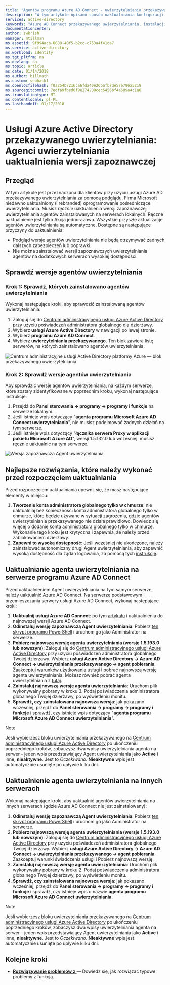 ```yaml
---
title: "Agentów programu Azure AD Connect - uwierzytelniania przekazywanego - auth uaktualnienia | Dokumentacja firmy Microsoft"
description: "W tym artykule opisano sposób uaktualniania konfiguracji uwierzytelniania przekazywanego usługi Azure Active Directory (Azure AD)."
services: active-directory
keywords: "Azure AD Connect przekazywanego uwierzytelniania, instalacji usługi Active Directory, wymaganych składników dla usługi Azure AD, SSO, Single Sign-on"
documentationcenter: 
author: swkrish
manager: mtillman
ms.assetid: 9f994aca-6088-40f5-b2cc-c753a4f41da7
ms.service: active-directory
ms.workload: identity
ms.tgt_pltfrm: na
ms.devlang: na
ms.topic: article
ms.date: 01/14/2018
ms.author: billmath
ms.custom: seohack1
ms.openlocfilehash: f0a254b7216ca6fda40e26bafb7de57e796a5218
ms.sourcegitcommit: 7edfa9fbed0f9e274209cec6456bf4a689a4c1a6
ms.translationtype: MT
ms.contentlocale: pl-PL
ms.lasthandoff: 01/17/2018
---
```

# <a name="azure-active-directory-pass-through-authentication-upgrade-preview-authentication-agents"></a>Usługi Azure Active Directory przekazywanego uwierzytelniania: Agenci uwierzytelniania uaktualnienia wersji zapoznawczej

## <a name="overview"></a>Przegląd

W tym artykule jest przeznaczona dla klientów przy użyciu usługi Azure AD przekazywanego uwierzytelniania za pomocą podglądu. Firma Microsoft niedawno uaktualniony (i rebranded) oprogramowanie pośredniczące uwierzytelniania. Musisz _ręcznie_ uaktualnienia wersji zapoznawczej uwierzytelniania agentów zainstalowanych na serwerach lokalnych. Ręczne uaktualnienie jest tylko Akcja jednorazowa. Wszystkie przyszłe aktualizacje agentów uwierzytelniania są automatyczne. Dostępne są następujące przyczyny do uaktualnienia:

- Podgląd wersje agentów uwierzytelniania nie będą otrzymywać żadnych dalszych zabezpieczeń lub poprawki.
-   Nie można zainstalować wersji zapoznawczych uwierzytelniania agentów na dodatkowych serwerach wysokiej dostępności.

## <a name="check-versions-of-your-authentication-agents"></a>Sprawdź wersje agentów uwierzytelniania

### <a name="step-1-check-where-your-authentication-agents-are-installed"></a>Krok 1: Sprawdź, których zainstalowano agentów uwierzytelniania

Wykonaj następujące kroki, aby sprawdzić zainstalowaną agentów uwierzytelniania:

1. Zaloguj się do [Centrum administracyjnego usługi Azure Active Directory](https://aad.portal.azure.com) przy użyciu poświadczeń administratora globalnego dla dzierżawy.
2. Wybierz **usługi Azure Active Directory** w nawigacji po lewej stronie.
3. Wybierz **programu Azure AD Connect**. 
4. Wybierz **uwierzytelniania przekazywanego**. Ten blok zawiera listę serwerów, na których zainstalowano agentów uwierzytelniania.

![Centrum administracyjne usługi Active Directory platformy Azure — blok przekazywanego uwierzytelniania](./media/active-directory-aadconnect-pass-through-authentication/pta8.png)

### <a name="step-2-check-the-versions-of-your-authentication-agents"></a>Krok 2: Sprawdź wersje agentów uwierzytelniania

Aby sprawdzić wersje agentów uwierzytelniania, na każdym serwerze, które zostały zidentyfikowane w poprzednim kroku, wykonaj następujące instrukcje:

1. Przejdź do **Panel sterowania -> programy -> programy i funkcje** na serwerze lokalnym.
2. Jeśli istnieje wpis dotyczący "**agenta programu Microsoft Azure AD Connect uwierzytelniania**", nie musisz podejmować żadnych działań na tym serwerze.
3. Jeśli istnieje wpis dotyczący "**łącznika serwera Proxy w aplikacji pakietu Microsoft Azure AD**", wersji 1.5.132.0 lub wcześniej, musisz ręcznie uaktualnić na tym serwerze.

![Wersja zapoznawcza Agent uwierzytelniania](./media/active-directory-aadconnect-pass-through-authentication/pta6.png)

## <a name="best-practices-to-follow-before-starting-the-upgrade"></a>Najlepsze rozwiązania, które należy wykonać przed rozpoczęciem uaktualniania

Przed rozpoczęciem uaktualniania upewnij się, że masz następujące elementy w miejscu:

1. **Tworzenie konta administratora globalnego tylko w chmurze**: nie uaktualniaj bez konieczności konto administratora globalnego tylko w chmurze, które będzie używane w sytuacji zagrożenia, gdzie agentów uwierzytelniania przekazywanego nie działa prawidłowo. Dowiedz się więcej o [dodanie konta administratora globalnego tylko w chmurze](../active-directory-users-create-azure-portal.md). Wykonanie tego kroku jest krytyczna i zapewnia, że należy przed zablokowaniem dzierżawy.
2.  **Zapewni to wysoką dostępność**: Jeśli wcześniej nie ukończone, należy zainstalować autonomiczny drugi Agent uwierzytelniania, aby zapewnić wysoką dostępność dla żądań logowania, za pomocą tych [instrukcje](active-directory-aadconnect-pass-through-authentication-quick-start.md#step-5-ensure-high-availability).

## <a name="upgrading-the-authentication-agent-on-your-azure-ad-connect-server"></a>Uaktualnianie agenta uwierzytelniania na serwerze programu Azure AD Connect

Przed uaktualnieniem Agent uwierzytelniania na tym samym serwerze, należy uaktualnić Azure AD Connect. Na serwerze podstawowym i przemieszczania serwery usługi Azure AD Connect, wykonaj następujące kroki:

1. **Uaktualnij usługi Azure AD Connect**: po tym [artykułu](./active-directory-aadconnect-upgrade-previous-version.md) i uaktualnienia do najnowszej wersji Azure AD Connect.
2. **Odinstaluj wersję zapoznawczą Agent uwierzytelniania**: Pobierz [ten skrypt programu PowerShell](https://aka.ms/rmpreviewagent) i uruchom go jako Administrator na serwerze.
3. **Pobierz najnowszą wersję agenta uwierzytelniania (wersje 1.5.193.0 lub nowszym)**: Zaloguj się do [Centrum administracyjnego usługi Azure Active Directory](https://aad.portal.azure.com) przy użyciu poświadczeń administratora globalnego Twojej dzierżawy. Wybierz **usługi Azure Active Directory -> Azure AD Connect -> uwierzytelniania przekazywanego -> agent pobierania**. Zaakceptuj [warunków użytkowania usługi](https://aka.ms/authagenteula) i pobrać najnowszą wersję agenta uwierzytelniania. Możesz również pobrać agenta uwierzytelniania z [tutaj](https://aka.ms/getauthagent).
4. **Zainstaluj najnowszą wersję agenta uwierzytelniania**: Uruchom plik wykonywalny pobrany w kroku 3. Podaj poświadczenia administratora globalnego Twojej dzierżawy, po wyświetleniu monitu.
5. **Sprawdź, czy zainstalowana najnowsza wersja**: jak pokazano wcześniej, przejdź do **Panel sterowania -> programy -> programy i funkcje** i sprawdź, czy istnieje wpis dotyczący "**agenta programu Microsoft Azure AD Connect uwierzytelniania**".

>[!NOTE]
>Jeśli wybierzesz bloku uwierzytelniania przekazywanego na [Centrum administracyjnego usługi Azure Active Directory](https://aad.portal.azure.com) po ukończeniu poprzedniego kroków, zobaczysz dwa wpisy uwierzytelniania agenta na serwer - jeden wpis przedstawiający Agent uwierzytelniania jako **Active** i inne, **nieaktywne**. Jest to _Oczekiwano_. **Nieaktywne** wpis jest automatycznie usunięte po upływie kilku dni.

## <a name="upgrading-the-authentication-agent-on-other-servers"></a>Uaktualnienie agenta uwierzytelniania na innych serwerach

Wykonaj następujące kroki, aby uaktualnić agentów uwierzytelniania na innych serwerach (gdzie Azure AD Connect nie jest zainstalowany):

1. **Odinstaluj wersję zapoznawczą Agent uwierzytelniania**: Pobierz [ten skrypt programu PowerShell](https://aka.ms/rmpreviewagent) i uruchom go jako Administrator na serwerze.
2. **Pobierz najnowszą wersję agenta uwierzytelniania (wersje 1.5.193.0 lub nowszym)**: Zaloguj się do [Centrum administracyjnego usługi Azure Active Directory](https://aad.portal.azure.com) przy użyciu poświadczeń administratora globalnego Twojej dzierżawy. Wybierz **usługi Azure Active Directory -> Azure AD Connect -> uwierzytelniania przekazywanego -> agent pobierania**. Zaakceptuj warunki świadczenia usługi i Pobierz najnowszą wersję.
3. **Zainstaluj najnowszą wersję agenta uwierzytelniania**: Uruchom plik wykonywalny pobrany w kroku 2. Podaj poświadczenia administratora globalnego Twojej dzierżawy, po wyświetleniu monitu.
4. **Sprawdź, czy zainstalowana najnowsza wersja**: jak pokazano wcześniej, przejdź do **Panel sterowania -> programy -> programy i funkcje** i sprawdź, czy istnieje wpis o nazwie **agenta programu Microsoft Azure AD Connect uwierzytelniania**.

>[!NOTE]
>Jeśli wybierzesz bloku uwierzytelniania przekazywanego na [Centrum administracyjnego usługi Azure Active Directory](https://aad.portal.azure.com) po ukończeniu poprzedniego kroków, zobaczysz dwa wpisy uwierzytelniania agenta na serwer - jeden wpis przedstawiający Agent uwierzytelniania jako **Active** i inne, **nieaktywne**. Jest to _Oczekiwano_. **Nieaktywne** wpis jest automatycznie usunięte po upływie kilku dni.

## <a name="next-steps"></a>Kolejne kroki
- [**Rozwiązywanie problemów z** ](active-directory-aadconnect-troubleshoot-pass-through-authentication.md) — Dowiedz się, jak rozwiązać typowe problemy z funkcją.

